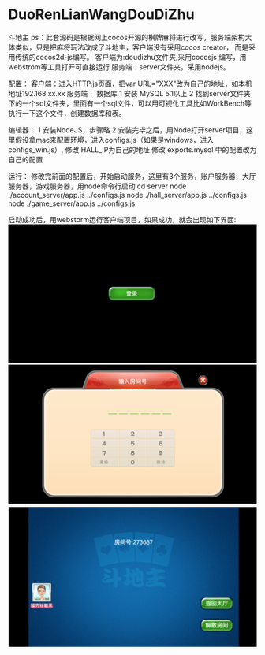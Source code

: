 # DuoRenLianWangDouDiZhu
斗地主
ps：此套源码是根据网上cocos开源的棋牌麻将进行改写，服务端架构大体类似，只是把麻将玩法改成了斗地主，客户端没有采用cocos creator，
而是采用传统的cocos2d-js编写。
客户端为:doudizhu文件夹,采用cocosjs 编写，用webstrom等工具打开可直接运行
服务端：server文件夹，采用nodejs。

配置：
客户端：进入HTTP.js页面，把var URL="XXX"改为自己的地址，如本机地址192.168.xx.xx
服务端：
   数据库
   1 安装 MySQL 5.1以上
   2 找到server文件夹下的一个sql文件夹，里面有一个sql文件，可以用可视化工具比如WorkBench等执行一下这个文件，创建数据库和表。
 
   编辑器：
   1 安装NodeJS，步骤略
   2 安装完毕之后，用Node打开server项目，这里假设拿mac来配置环境，进入configs.js（如果是windows，进入configs_win.js）,
   修改 HALL_IP为自己的地址
   修改 exports.mysql 中的配置改为自己的配置
   
   运行：
   修改完前面的配置后，开始启动服务，这里有3个服务，账户服务器，大厅服务器，游戏服务器，用node命令行启动
   cd server
   node ./account_server/app.js ../configs.js 
   node ./hall_server/app.js ../configs.js 
   node ./game_server/app.js ../configs.js 
   
   启动成功后，用webstorm运行客户端项目，如果成功，就会出现如下界面:
  ![图片说明1](https://github.com/JerryXu008/DuoRenLianWangDouDiZhu/blob/master/pic/1.png)
  ![图片说明2](https://github.com/JerryXu008/DuoRenLianWangDouDiZhu/blob/master/pic/2.png)
  ![图片说明3](https://github.com/JerryXu008/DuoRenLianWangDouDiZhu/blob/master/pic/3.png)
